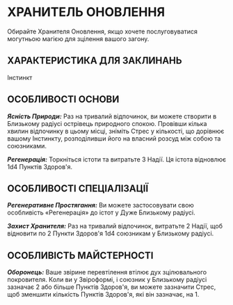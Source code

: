 ﻿# ХРАНИТЕЛЬ ОНОВЛЕННЯ

Обирайте Хранителя Оновлення, якщо хочете послуговуватися могутньою магією для зцілення вашого загону.

## ХАРАКТЕРИСТИКА ДЛЯ ЗАКЛИНАНЬ

Інстинкт 

## ОСОБЛИВОСТІ ОСНОВИ

***Ясність Природи:*** Раз на тривалий відпочинок, ви можете створити в Близькому радіусі острівець природного спокою. Провівши кілька хвилин відпочинку в цьому місці, зніміть Стрес у кількості, що дорівнює вашому Інстинкту, розподіливши його на власний розсуд між собою та союзниками.

***Регенерація:*** Торкніться істоти та витратьте 3 Надії. Ця істота відновлює 1d4 Пунктів Здоров'я.

## ОСОБЛИВОСТІ СПЕЦІАЛІЗАЦІЇ

***Регенеративне Простягання:*** Ви можете застосовувати свою особливість «Регенерація» до істот у Дуже Близькому радіусі.

***Захист Хранителя:*** Раз на тривалий відпочинок, витратьте 2 Надії, щоб відновити по 2 Пункти Здоров'я 1d4 союзникам у Близькому радіусі.

## ОСОБЛИВІСТЬ МАЙСТЕРНОСТІ

***Оборонець:*** Ваше звірине перевтілення втілює дух зцілювального покровителя. Коли ви у Звіроформі, і союзник у Близькому радіусі зазначає 2 або більше Пунктів Здоров'я, ви можете зазначити Стрес, щоб зменшити кількість Пунктів Здоров'я, які він зазначає, на 1.